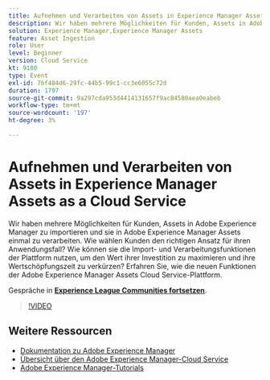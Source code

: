 ```yaml
---
title: Aufnehmen und Verarbeiten von Assets in Experience Manager Assets as a Cloud Service
description: Wir haben mehrere Möglichkeiten für Kunden, Assets in Adobe Experience Manager zu importieren und sie in Adobe Experience Manager Assets einmal zu verarbeiten. Wie wählen Kunden den richtigen Ansatz für ihren Anwendungsfall? Wie können sie die Import- und Verarbeitungsfunktionen der Plattform nutzen, um den Wert ihrer Investition zu maximieren und ihre Wertschöpfungszeit zu verkürzen? Erfahren Sie, wie die neuen Funktionen der Adobe Experience Manager Assets Cloud Service-Plattform.
solution: Experience Manager,Experience Manager Assets
feature: Asset Ingestion
role: User
level: Beginner
version: Cloud Service
kt: 9180
type: Event
exl-id: 7bf484d6-29fc-44b5-99c1-cc3e6055c72d
duration: 1797
source-git-commit: 9a297cda953d4414131657f9ac84580aea0eabeb
workflow-type: tm+mt
source-wordcount: '197'
ht-degree: 3%

---
```


# Aufnehmen und Verarbeiten von Assets in Experience Manager Assets as a Cloud Service

Wir haben mehrere Möglichkeiten für Kunden, Assets in Adobe Experience Manager zu importieren und sie in Adobe Experience Manager Assets einmal zu verarbeiten. Wie wählen Kunden den richtigen Ansatz für ihren Anwendungsfall? Wie können sie die Import- und Verarbeitungsfunktionen der Plattform nutzen, um den Wert ihrer Investition zu maximieren und ihre Wertschöpfungszeit zu verkürzen? Erfahren Sie, wie die neuen Funktionen der Adobe Experience Manager Assets Cloud Service-Plattform.

Gespräche in **[Experience League Communities fortsetzen](https://adobe.ly/2Zq7dlg)**.

>[!VIDEO](https://video.tv.adobe.com/v/337773/?quality=12&learn=on&hidetitle=true)

## Weitere Ressourcen

- [Dokumentation zu Adobe Experience Manager](https://experienceleague.adobe.com/docs/experience-manager-cloud-service.html)
- [Übersicht über den Adobe Experience Manager-Cloud Service ](https://experienceleague.adobe.com/docs/experience-manager-cloud-service/overview/home.html)
- [Adobe Experience Manager-Tutorials](https://experienceleague.adobe.com/docs/experience-manager-tutorials.html)
